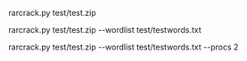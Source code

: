 rarcrack.py test/test.zip


rarcrack.py test/test.zip --wordlist test/testwords.txt


rarcrack.py test/test.zip --wordlist test/testwords.txt --procs 2
